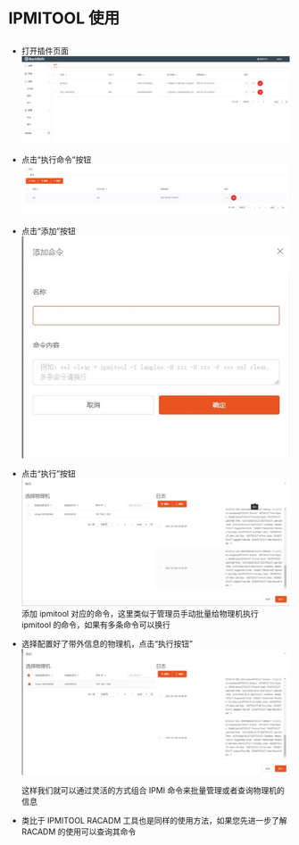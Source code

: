 # IPMITOOL 使用
## 
*   打开插件页面
   ![runnob](./static/wizard/plugin.jpg)
    
*  点击“执行命令”按钮
   ![runnob](./static/wizard/execute_amd.jpg)
   
*  点击“添加”按钮
   ![runnob](./static/wizard/add_cmd.jpg)
   
*  点击“执行”按钮
   ![runnob](./static/wizard/run_cmd.jpg)
   添加 ipmitool 对应的命令，这里类似于管理员手动批量给物理机执行 ipmitool 的命令，如果有多条命令可以换行
   
*  选择配置好了带外信息的物理机，点击“执行按钮”
   ![runnob](./static/wizard/run_cmd_sel.jpg)
   
   这样我们就可以通过灵活的方式组合 IPMI 命令来批量管理或者查询物理机的信息
*  类比于 IPMITOOL RACADM 工具也是同样的使用方法，如果您先进一步了解 RACADM 的使用可以查询其命令    
